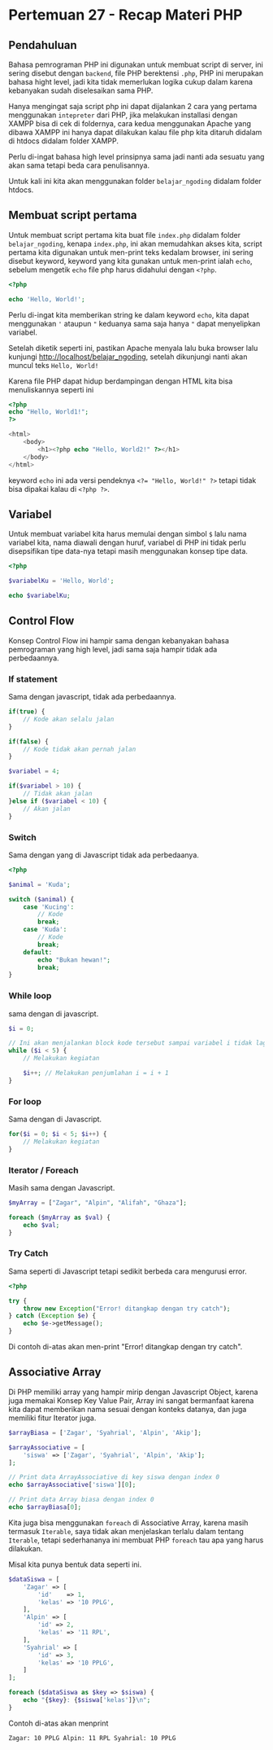 # Pertemuan 27 - Recap Materi PHP

## Pendahuluan

Bahasa pemrograman PHP ini digunakan untuk membuat script di server, ini sering disebut dengan `backend`, file PHP berektensi `.php`, PHP ini merupakan bahasa hight level, jadi kita tidak memerlukan logika cukup dalam karena kebanyakan sudah diselesaikan sama PHP.

Hanya mengingat saja script php ini dapat dijalankan 2 cara yang pertama menggunakan `intepreter` dari PHP, jika melakukan installasi dengan XAMPP bisa di cek di foldernya, cara kedua menggunakan Apache yang dibawa XAMPP ini hanya dapat dilakukan kalau file php kita ditaruh didalam di htdocs didalam folder XAMPP.

Perlu di-ingat bahasa high level prinsipnya sama jadi nanti ada sesuatu yang akan sama tetapi beda cara penulisannya.

Untuk kali ini kita akan menggunakan folder `belajar_ngoding` didalam folder htdocs.

## Membuat script pertama

Untuk membuat script pertama kita buat file `index.php` didalam folder `belajar_ngoding`, kenapa `index.php`, ini akan memudahkan akses kita, script pertama kita digunakan untuk men-print teks kedalam browser, ini sering disebut keyword, keyword yang kita gunakan untuk men-print ialah `echo`, sebelum mengetik `echo` file php harus didahului dengan `<?php`.

```php
<?php

echo 'Hello, World!';
```

Perlu di-ingat kita memberikan string ke dalam keyword `echo`, kita dapat menggunakan `'` ataupun `"` keduanya sama saja hanya `"` dapat menyelipkan variabel.

Setelah diketik seperti ini, pastikan Apache menyala lalu buka browser lalu kunjungi <http://localhost/belajar_ngoding>, setelah dikunjungi nanti akan muncul teks `Hello, World!`

Karena file PHP dapat hidup berdampingan dengan HTML kita bisa menuliskannya seperti ini

```php
<?php
echo "Hello, World1!";
?>

<html>
    <body>
        <h1><?php echo "Hello, World2!" ?></h1>
    </body>
</html>
```

keyword `echo` ini ada versi pendeknya `<?= "Hello, World!" ?>` tetapi tidak bisa dipakai kalau di `<?php ?>`.

## Variabel

Untuk membuat variabel kita harus memulai dengan simbol `$` lalu nama variabel kita, nama diawali dengan huruf, variabel di PHP ini tidak perlu disepsifikan tipe data-nya tetapi masih menggunakan konsep tipe data.

```php
<?php

$variabelKu = 'Hello, World';

echo $variabelKu;
```

## Control Flow

Konsep Control Flow ini hampir sama dengan kebanyakan bahasa pemrograman yang high level, jadi sama saja hampir tidak ada perbedaannya.

### If statement

Sama dengan javascript, tidak ada perbedaannya.

```php
if(true) {
    // Kode akan selalu jalan
}

if(false) {
    // Kode tidak akan pernah jalan
}

$variabel = 4;

if($variabel > 10) {
    // Tidak akan jalan
}else if ($variabel < 10) {
    // Akan jalan
}
```

### Switch

Sama dengan yang di Javascript tidak ada perbedaanya.

```php
<?php

$animal = 'Kuda';

switch ($animal) {
    case 'Kucing':
        // Kode 
        break;
    case 'Kuda':
        // Kode
        break;
    default:
        echo "Bukan hewan!";
        break;
}
```

### While loop

sama dengan di javascript.

```php
$i = 0;

// Ini akan menjalankan block kode tersebut sampai variabel i tidak lagi dibawah 5
while ($i < 5) {
    // Melakukan kegiatan

    $i++; // Melakukan penjumlahan i = i + 1
}
```

### For loop

Sama dengan di Javascript.

```php
for($i = 0; $i < 5; $i++) {
    // Melakukan kegiatan
}
```

### Iterator / Foreach

Masih sama dengan Javascript.

```php
$myArray = ["Zagar", "Alpin", "Alifah", "Ghaza"];

foreach ($myArray as $val) {
    echo $val;
}
```

### Try Catch

Sama seperti di Javascript tetapi sedikit berbeda cara mengurusi error.

```php
<?php

try {
    throw new Exception("Error! ditangkap dengan try catch");
} catch (Exception $e) {
    echo $e->getMessage();
}
```

Di contoh di-atas akan men-print "Error! ditangkap dengan try catch".

## Associative Array

Di PHP memiliki array yang hampir mirip dengan Javascript Object, karena juga memakai Konsep Key Value Pair, Array ini sangat bermanfaat karena kita dapat memberikan nama sesuai dengan konteks datanya, dan juga memiliki fitur Iterator juga.

```php
$arrayBiasa = ['Zagar', 'Syahrial', 'Alpin', 'Akip'];

$arrayAssociative = [
    'siswa' => ['Zagar', 'Syahrial', 'Alpin', 'Akip'];
];

// Print data ArrayAssociative di key siswa dengan index 0
echo $arrayAssociative['siswa'][0];

// Print data Array biasa dengan index 0
echo $arrayBiasa[0];
```

Kita juga bisa menggunakan `foreach` di Associative Array, karena masih termasuk `Iterable`, saya tidak akan menjelaskan terlalu dalam tentang `Iterable`, tetapi sederhananya ini membuat PHP `foreach` tau apa yang harus dilakukan.

Misal kita punya bentuk data seperti ini.

```php
$dataSiswa = [
    'Zagar' => [
        'id'    => 1,
        'kelas' => '10 PPLG',
    ],
    'Alpin' => [
        'id' => 2,
        'kelas' => '11 RPL',
    ],
    'Syahrial' => [
        'id' => 3,
        'kelas' => '10 PPLG',
    ]
];

foreach ($dataSiswa as $key => $siswa) {
    echo "{$key}: {$siswa['kelas']}\n";
}
```

Contoh di-atas akan menprint

```
Zagar: 10 PPLG Alpin: 11 RPL Syahrial: 10 PPLG 
```
